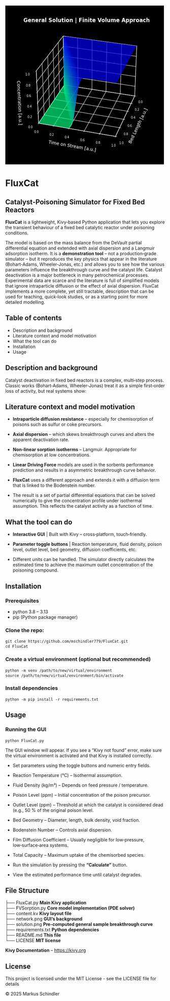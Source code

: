 ![plot](solution.png)

# FluxCat

## Catalyst‑Poisoning Simulator for Fixed Bed Reactors

**FluxCat** is a lightweight, Kivy‑based Python application that lets you explore the transient behaviour of a fixed bed catalytic reactor under poisoning conditions.

The model is based on the mass balance from the DeVault partial differential equation and extended with axial dispersion and a Langmuir adsorption isotherm. It is a **demonstration tool** – not a production‑grade simulator – but it reproduces the key physics that appear in the literature (Bohart‑Adams, Wheeler‑Jonas, etc.) and allows you to see how the various parameters influence the breakthrough curve and the catalyst life.
Catalyst deactivation is a major bottleneck in many petrochemical processes. Experimental data are scarce and the literature is full of simplified models that ignore intraparticle diffusion or the effect of axial dispersion. FluxCat implements a more complete, yet still tractable, description that can be used for teaching, quick‑look studies, or as a starting point for more detailed modelling.

## Table of contents

* Description and background
* Literature context and model motivation
* What the tool can do 
* Installation
* Usage

## Description and background

Catalyst deactivation in fixed bed reactors is a complex, multi‑step process. Classic works (Bohart‑Adams, Wheeler‑Jonas) treat it as a simple first‑order loss of activity, but real systems show:
    
## Literature context and model motivation

* **Intraparticle diffusion resistance** – especially for chemisorption of poisons such as sulfur or coke precursors.

* **Axial dispersion** – which skews breakthrough curves and alters the apparent deactivation rate.

* **Non‑linear sorption isotherms** – Langmuir. Appropriate for chemisorption at low concentrations.

* **Linear Driving Force** models are used in the sorbents performance prediction and results in a asymmetric breakthrough curve behavior. 

* **FluxCat** uses a different approach and extends it with a diffusion term that is linked to the Bodenstein number.

* The result is a set of partial differential equations that can be solved numerically to give the concentration profile under isothermal assumption. This reflects the catalyst activity as a function of time.

## What the tool can do

* **Interactive GUI** | Built with Kivy – cross‑platform, touch‑friendly.

* **Parameter toggle buttons** | Reaction temperature, fluid density, poison level, outlet level, bed geometry, diffusion coefficients, etc.

* Different units can be handled. The simulator directly calculates the estimated time to achieve the maximum outlet concentration of the poisoning compound.

## Installation

### Prerequisites

* python 3.8 – 3.13
* pip (Python package manager)
 
### Clone the repo:
```
git clone https://github.com/mschindler779/FluxCat.git
cd FluxCat
```

### Create a virtual environment (optional but recommended)
```
python -m venv /path/to/new/virtual/environment
source /path/to/new/virtual/environment/bin/activate
```

### Install dependencies
```
python -m pip install -r requirements.txt
```

## Usage

### Running the GUI
```
python FluxCat.py
```    

The GUI window will appear. If you see a “Kivy not found” error, make sure the virtual environment is activated and that Kivy is installed correctly.

* Set parameters using the toggle buttons and numeric entry fields.

* Reaction Temperature (°C) – Isothermal assumption.

* Fluid Density (kg/m³) – Depends on feed pressure / temperature.

* Poison Level (ppm) – Initial concentration of the poison precursor.

* Outlet Level (ppm) – Threshold at which the catalyst is considered dead (e.g., 50 % of the original poison level.

* Bed Geometry – Diameter, length, bulk density, void fraction.
    
* Bodenstein Number – Controls axial dispersion.

* Film Diffusion Coefficient – Usually negligible for low‑pressure, low‑surface‑area systems.
* Total Capacity – Maximum uptake of the chemisorbed species.
* Run the simulation by pressing the **“Calculate”** button.
* View the estimated performance time until catalyst degrades.

## File Structure

├── FluxCat.py **Main Kivy application**<br/>
├── FVSorption.py **Core model implementation (PDE solver)**<br/>
├── content.kv **Kivy layout file**<br/>
├── network.png **GUI’s background**<br/>
├── solution.png	**Pre-computed general sample breakthrough curve**<br/>
├── requirements.txt	**Python dependencies**<br/>
├── README.md **This file**<br/>
└── LICENSE **MIT license**

**Kivy Documentation** – https://kivy.org

## License

This project is licensed under the MIT License - see the LICENSE file for details

© 2025 Markus Schindler


